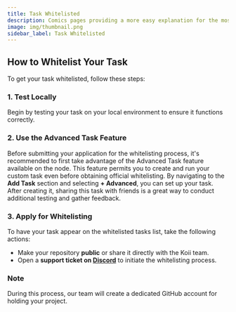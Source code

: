 ```yaml
---
title: Task Whitelisted
description: Comics pages providing a more easy explanation for the most frequent asked questions regarding Koii.
image: img/thumbnail.png
sidebar_label: Task Whitelisted
---
```


## How to Whitelist Your Task

To get your task whitelisted, follow these steps:


### 1. Test Locally
Begin by testing your task on your local environment to ensure it functions correctly. 

### 2. Use the Advanced Task Feature
Before submitting your application for the whitelisting process, it's recommended to first take advantage of the Advanced Task feature available on the node. This feature permits you to create and run your custom task even before obtaining official whitelisting. By navigating to the **Add Task** section and selecting **+ Advanced**, you can set up your task. After creating it, sharing this task with friends is a great way to conduct additional testing and gather feedback.
### 3. Apply for Whitelisting
To have your task appear on the whitelisted tasks list, take the following actions:
  - Make your repository **public** or share it directly with the Koii team.
  - Open a **support ticket on [Discord](https://discord.com/invite/koii-network)** to initiate the whitelisting process. 

### Note
During this process, our team will create a dedicated GitHub account for holding your project. 

